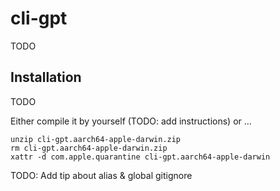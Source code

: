 # cli-gpt

TODO

## Installation

TODO

Either compile it by yourself (TODO: add instructions) or ...
```
unzip cli-gpt.aarch64-apple-darwin.zip
rm cli-gpt.aarch64-apple-darwin.zip
xattr -d com.apple.quarantine cli-gpt.aarch64-apple-darwin
```

TODO: Add tip about alias & global gitignore
